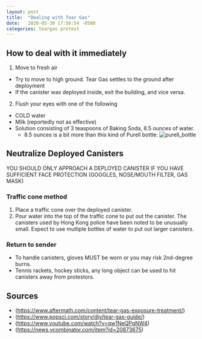 ```yaml
---
layout: post
title:  "Dealing with Tear Gas"
date:   2020-05-30 17:56:54 -0500
categories: teargas protest
---
```

## How to deal with it immediately
1. Move to fresh air
  - Try to move to high ground. Tear Gas settles to the ground after deployment
  - If the canister was deployed inside, exit the building, and vice versa.
2. Flush your eyes with one of the following
  - COLD water
  - Milk (reportedly not as effective)
  - Solution consisting of 3 teaspoons of Baking Soda, 8.5 ounces of water.
    - 8.5 ounces is a bit more than this kind of Purell bottle: ![purell_bottle](https://mcdonaldpaper.com/media/catalog/product/cache/757ea7d2b7282843694bdb6de7a23598/p/u/purell8.jpg)

## Neutralize Deployed Canisters
YOU SHOULD ONLY APPROACH A DEPLOYED CANISTER IF YOU HAVE SUFFICIENT FACE PROTECTION (GOGGLES, NOSE/MOUTH FILTER, GAS MASK)

### Traffic cone method
1. Place a traffic cone over the deployed canister.
2. Pour water into the top of the traffic cone to put out the canister. The canisters used by Hong Kong police have been noted to be unusually small. Expect to use mutliple bottles of water to put out larger canisters.

### Return to sender
- To handle canisters, gloves MUST be worn or you may risk 2nd-degree burns.
- Tennis rackets, hockey sticks, any long object can be used to hit canisters away from protestors.

## Sources
- (https://www.aftermath.com/content/tear-gas-exposure-treatment/)
- (https://www.popsci.com/story/diy/tear-gas-guide/)
- (https://www.youtube.com/watch?v=qw1NeQPqNW4)
- (https://news.ycombinator.com/item?id=20873675)
